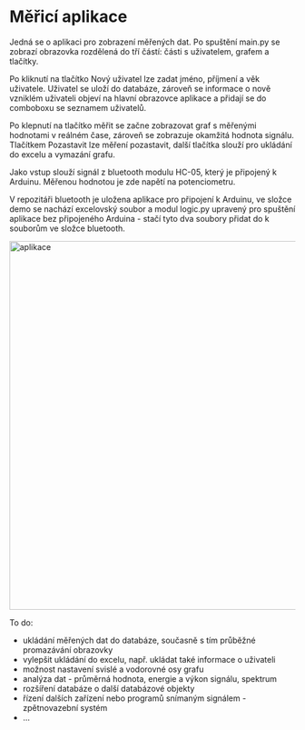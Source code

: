 # Měřicí aplikace

Jedná se o aplikaci pro zobrazení měřených dat. Po spuštění main.py se zobrazí obrazovka rozdělená do tří částí: části s uživatelem, grafem a tlačítky.

Po kliknutí na tlačítko Nový uživatel lze zadat jméno, příjmení a věk uživatele. Uživatel se uloží do databáze, zároveň se informace o nově vzniklém uživateli objeví na hlavní obrazovce aplikace a přidají se do comboboxu se seznamem uživatelů.

Po klepnutí na tlačítko měřit se začne zobrazovat graf s měřenými hodnotami v reálném čase, zároveň se zobrazuje okamžitá hodnota signálu.
Tlačítkem Pozastavit lze měření pozastavit, další tlačítka slouží pro ukládání do excelu a vymazání grafu.

Jako vstup slouží signál z bluetooth modulu HC-05, který je připojený k Arduinu. Měřenou hodnotou je zde napětí na potenciometru.

V repozitáři bluetooth je uložena aplikace pro připojení k Arduinu, ve složce demo se nachází excelovský soubor a modul logic.py upravený pro spuštění aplikace bez připojeného Arduina - stačí tyto dva soubory přidat do k souborům ve složce bluetooth.

<img width="649" alt="aplikace" src="https://github.com/user-attachments/assets/41670589-3ac5-4aff-b95f-b5858946b5a7" />


To do:
  * ukládání měřených dat do databáze, současně s tím průběžné promazávání obrazovky
  * vylepšit ukládání do excelu, např. ukládat také informace o uživateli
  * možnost nastavení svislé a vodorovné osy grafu
  * analýza dat - průměrná hodnota, energie a výkon signálu, spektrum
  * rozšíření databáze o další databázové objekty
  * řízení dalších zařízení nebo programů snímaným signálem - zpětnovazební systém
  * ...
